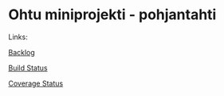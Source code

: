 # Ohtu miniprojekti - pohjantahti
Links:

[Backlog](https://trello.com/b/rTCjQDnG/taskboard)

[Build Status](https://travis-ci.org/rivorivo/pohjantahti.svg?branch=master)

[Coverage Status](https://coveralls.io/repos/github/rivorivo/pohjantahti/badge.svg?branch=master)
